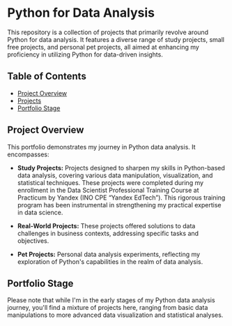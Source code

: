 # Python for Data Analysis
This repository is a collection of projects that primarily revolve around Python for data analysis. It features a diverse range of study projects, small free projects, and personal pet projects, all aimed at enhancing my proficiency in utilizing Python for data-driven insights.

## Table of Contents

- [Project Overview](#project-overview)
- [Projects](#projects)
- [Portfolio Stage](#portfolio-stage)



## Project Overview

This portfolio demonstrates my journey in Python data analysis. It encompasses:

- **Study Projects:** Projects designed to sharpen my skills in Python-based data analysis, covering various data manipulation, visualization, and statistical techniques. 
These projects were  completed during my enrollment in the Data Scientist Professional Training Course at Practicum by Yandex (INO CPE “Yandex EdTech”). This rigorous training program has been instrumental in strengthening my practical expertise in data science.

- **Real-World Projects:** These projects offered solutions to data challenges in business contexts, addressing specific tasks and objectives. 

- **Pet Projects:** Personal data analysis experiments, reflecting my exploration of Python's capabilities in the realm of data analysis.


## Portfolio Stage

Please note that while I'm in the early stages of my Python data analysis journey, you'll find a mixture of projects here, ranging from basic data manipulations to more advanced data visualization and statistical analyses. 




